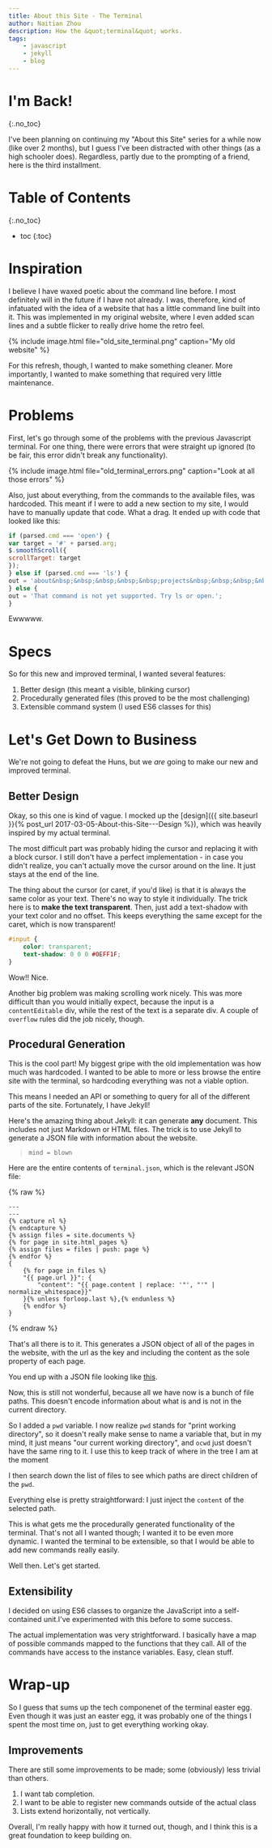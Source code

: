 ```yaml
---
title: About this Site - The Terminal
author: Naitian Zhou
description: How the &quot;terminal&quot; works.
tags:
    - javascript
    - jekyll
    - blog
---
```


# I'm Back!
{:.no_toc}

I've been planning on continuing my "About this Site" series for a while now
(like over 2 months), but I guess I've been distracted with other things (as a
high schooler does). Regardless, partly due to the prompting of a friend, here
is the third installment.

# Table of Contents
{:.no_toc}

* toc
{:toc}

# Inspiration

I believe I have waxed poetic about the command line before. I most definitely
will in the future if I have not already. I was, therefore, kind of infatuated
with the idea of a website that has a little command line built into it. This
was implemented in my original website, where I even added scan lines and a
subtle flicker to really drive home the retro feel.

{% include image.html file="old_site_terminal.png" caption="My old website" %}

For this refresh, though, I wanted to make something cleaner. More importantly,
I wanted to make something that required very little maintenance.

# Problems

First, let's go through some of the problems with the previous Javascript
terminal. For one thing, there were errors that were straight up ignored (to be
fair, this error didn't break any functionality).

{% include image.html file="old_terminal_errors.png" caption="Look at all those
errors" %}

Also, just about everything, from the commands to the available files, was
hardcoded. This meant if I were to add a new section to my site, I would have to
manually update that code. What a drag. It ended up with code that looked like
this:

```javascript
if (parsed.cmd === 'open') {
var target = '#' + parsed.arg;
$.smoothScroll({
scrollTarget: target
});
} else if (parsed.cmd === 'ls') {
out = 'about&nbsp;&nbsp;&nbsp;&nbsp;&nbsp;projects&nbsp;&nbsp;&nbsp;&nbsp;&nbsp;contact';
} else {
out = 'That command is not yet supported. Try ls or open.';
}
```

Ewwwww.

# Specs

So for this new and improved terminal, I wanted several features:

1. Better design (this meant a visible, blinking cursor)
2. Procedurally generated files (this proved to be the most challenging)
3. Extensible command system (I used ES6 classes for this)

# Let's Get Down to Business

We're not going to defeat the Huns, but we *are* going to make our new and
improved terminal.

## Better Design

Okay, so this one is kind of vague. I mocked up the [design]({{ site.baseurl
}}{% post_url 2017-03-05-About-this-Site---Design %}), which was heavily
inspired by my actual terminal.

The most difficult part was probably hiding the cursor and replacing it with a
block cursor. I still don't have a perfect implementation - in case you didn't
realize, you can't actually move the cursor around on the line. It just stays at
the end of the line.

The thing about the cursor (or caret, if you'd like) is that it is always the
same color as your text. There's no way to style it individually. The trick here
is to **make the text transparent**. Then, just add a text-shadow with your text
color and no offset. This keeps everything the same except for the caret, which
is now transparent!

```css
#input {
    color: transparent;
    text-shadow: 0 0 0 #0EFF1F;
}
```

Wow!! Nice.

Another big problem was making scrolling work nicely. This was more difficult
than you would initially expect, because the input is a `contentEditable` div,
while the rest of the text is a separate div. A couple of `overflow` rules did
the job nicely, though.

## Procedural Generation

This is the cool part! My biggest gripe with the old implementation was how much
was hardcoded. I wanted to be able to more or less browse the entire site with
the terminal, so hardcoding everything was not a viable option.

This means I needed an API or something to query for all of the different parts
of the site. Fortunately, I have Jekyll!

Here's the amazing thing about Jekyll: it can generate **any** document. This
includes not just Markdown or HTML files. The trick is to use Jekyll to generate
a JSON file with information about the website.

> `mind = blown`

Here are the entire contents of `terminal.json`, which is the relevant JSON
file:

{% raw %}
```liquid
---
---
{% capture nl %}
{% endcapture %}
{% assign files = site.documents %}
{% for page in site.html_pages %}
{% assign files = files | push: page %}
{% endfor %}
{
    {% for page in files %}
    "{{ page.url }}": {
        "content": "{{ page.content | replace: '"', "'" | normalize_whitespace}}"
    }{% unless forloop.last %},{% endunless %}
    {% endfor %}
}
```
{% endraw %}

That's all there is to it. This generates a JSON object of all of the pages in
the website, with the url as the key and including the content as the sole
property of each page.

You end up with a JSON file looking like [this](https://naitian.org/terminal.json).

Now, this is still not wonderful, because all we have now is a bunch of file
paths. This doesn't encode information about what is and is not in the current
directory.

So I added a `pwd` variable. I now realize `pwd` stands for "print working
directory", so it doesn't really make sense to name a variable that, but in my
mind, it just means "our current working directory", and `ocwd` just doesn't have the same ring to it. I use this to keep track of where in the tree I am at the moment

I then search down the list of files to see which paths are direct children of
the `pwd`.

Everything else is pretty straightforward: I just inject the `content` of the
selected path.

This is what gets me the procedurally generated functionality of the terminal.
That's not all I wanted though; I wanted it to be even more dynamic. I wanted
the terminal to be extensible, so that I would be able to add new commands
really easily.

Well then. Let's get started.

## Extensibility

I decided on using ES6 classes to organize the JavaScript into a self-contained
unit.I've experimented with this before to some success. 

The actual implementation was very strightforward. I basically have a map of
possible commands mapped to the functions that they call. All of the commands
have access to the instance variables. Easy, clean stuff.

# Wrap-up

So I guess that sums up the tech componenet of the terminal easter egg. Even
though it was just an easter egg, it was probably one of the things I spent the
most time on, just to get everything working okay.

## Improvements

There are still some improvements to be made; some (obviously) less trivial than
others.

1. I want tab completion.
2. I want to be able to register new commands outside of the actual class
3. Lists extend horizontally, not vertically.

Overall, I'm really happy with how it turned out, though, and I think this is a
great foundation to keep building on.
